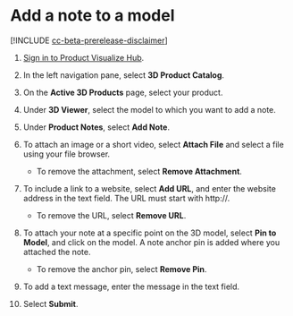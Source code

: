 ﻿---
title: 
description: 
ms.date: 07/08/2020
ms.topic: article
ms.service: dynamics-365-sales
author: sbmjais
ms.author: shjais
manager: shujoshi
---

# Add a note to a model

[!INCLUDE [cc-beta-prerelease-disclaimer](../includes/cc-beta-prerelease-disclaimer.md)]

1.  [Sign in to Product Visualize Hub](sign-in-app.md).

2.  In the left navigation pane, select **3D Product Catalog**.

3.  On the **Active 3D Products** page, select your product.

4.  Under **3D Viewer**, select the model to which you want to add a note.

5.  Under **Product Notes**, select **Add Note**.

6.  To attach an image or a short video, select **Attach File** and select a file using your file browser.

    -   To remove the attachment, select **Remove Attachment**.

7.  To include a link to a website, select **Add URL**, and enter the website address in the text field. The URL must start with http://.

    -   To remove the URL, select **Remove URL**.

8.  To attach your note at a specific point on the 3D model, select **Pin to Model**, and click on the model. A note anchor pin is added where you attached the note.

    -   To remove the anchor pin, select **Remove Pin**.

9.  To add a text message, enter the message in the text field.

10. Select **Submit**.


